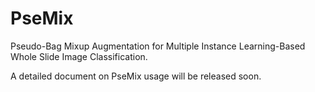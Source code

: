 # PseMix

Pseudo-Bag Mixup Augmentation for Multiple Instance Learning-Based Whole Slide Image Classification.

A detailed document on PseMix usage will be released soon.
